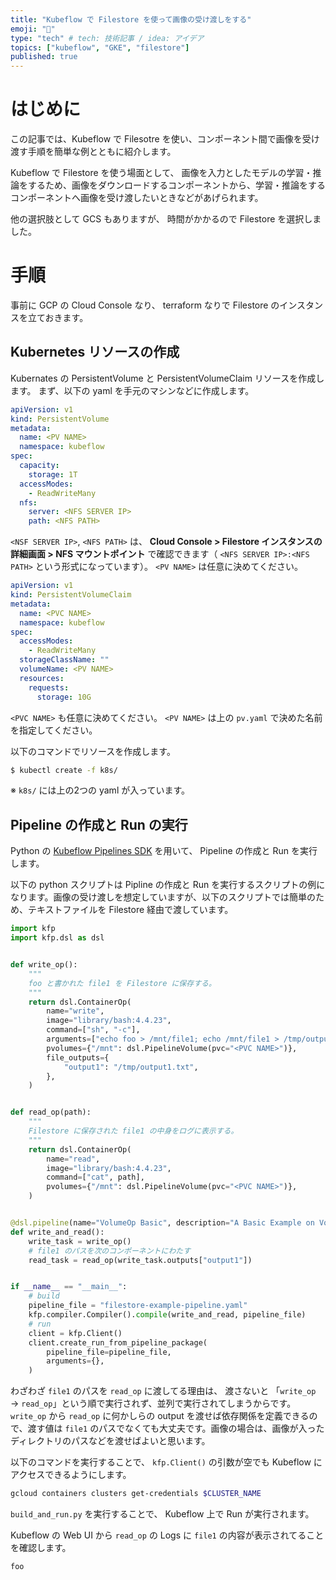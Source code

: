 ```yaml
---
title: "Kubeflow で Filestore を使って画像の受け渡しをする"
emoji: "🐙"
type: "tech" # tech: 技術記事 / idea: アイデア
topics: ["kubeflow", "GKE", "filestore"]
published: true
---
```


# はじめに

この記事では、Kubeflow で Filesotre を使い、コンポーネント間で画像を受け渡す手順を簡単な例とともに紹介します。

Kubeflow で Filestore を使う場面として、 画像を入力としたモデルの学習・推論をするため、画像をダウンロードするコンポーネントから、学習・推論をするコンポーネントへ画像を受け渡したいときなどがあげられます。

他の選択肢として GCS もありますが、 時間がかかるので Filestore を選択しました。


# 手順

事前に GCP の Cloud Console なり、 terraform なりで Filestore のインスタンスを立ておきます。

## Kubernetes リソースの作成

Kubernates の PersistentVolume と PersistentVolumeClaim リソースを作成します。 まず、以下の yaml を手元のマシンなどに作成します。

```yaml:k8s/pv.yaml
apiVersion: v1
kind: PersistentVolume
metadata:
  name: <PV NAME>
  namespace: kubeflow
spec:
  capacity:
    storage: 1T
  accessModes:
    - ReadWriteMany
  nfs:
    server: <NFS SERVER IP>
    path: <NFS PATH>
```

`<NSF SERVER IP>`, `<NFS PATH>` は、 **Cloud Console > Filestore インスタンスの詳細画面 > NFS マウントポイント** で確認できます（ `<NFS SERVER IP>:<NFS PATH>` という形式になっています）。 `<PV NAME>` は任意に決めてください。

```yaml:k8s/pvc.yaml
apiVersion: v1
kind: PersistentVolumeClaim
metadata:
  name: <PVC NAME>
  namespace: kubeflow
spec:
  accessModes:
    - ReadWriteMany
  storageClassName: ""
  volumeName: <PV NAME>
  resources:
    requests:
      storage: 10G
```

`<PVC NAME>` も任意に決めてください。 `<PV NAME>` は上の `pv.yaml` で決めた名前を指定してください。

以下のコマンドでリソースを作成します。

```bash
$ kubectl create -f k8s/
```

※ `k8s/` には上の2つの yaml が入っています。


## Pipeline の作成と Run の実行

Python の [Kubeflow Pipelines SDK](https://kubeflow-pipelines.readthedocs.io/en/latest/) を用いて、 Pipeline の作成と Run を実行します。

以下の python スクリプトは Pipline の作成と Run を実行するスクリプトの例になります。画像の受け渡しを想定していますが、以下のスクリプトでは簡単のため、テキストファイルを Filestore 経由で渡しています。

```py:build_run.py
import kfp
import kfp.dsl as dsl


def write_op():
    """
    foo と書かれた file1 を Filestore に保存する。
    """
    return dsl.ContainerOp(
        name="write",
        image="library/bash:4.4.23",
        command=["sh", "-c"],
        arguments=["echo foo > /mnt/file1; echo /mnt/file1 > /tmp/output1.txt"],
        pvolumes={"/mnt": dsl.PipelineVolume(pvc="<PVC NAME>")},
        file_outputs={
            "output1": "/tmp/output1.txt",
        },
    )


def read_op(path):
    """
    Filestore に保存された file1 の中身をログに表示する。
    """
    return dsl.ContainerOp(
        name="read",
        image="library/bash:4.4.23",
        command=["cat", path],
        pvolumes={"/mnt": dsl.PipelineVolume(pvc="<PVC NAME>")},
    )


@dsl.pipeline(name="VolumeOp Basic", description="A Basic Example on VolumeOp Usage.")
def write_and_read():
    write_task = write_op()
    # file1 のパスを次のコンポーネントにわたす
    read_task = read_op(write_task.outputs["output1"])


if __name__ == "__main__":
    # build
    pipeline_file = "filestore-example-pipeline.yaml"
    kfp.compiler.Compiler().compile(write_and_read, pipeline_file)
    # run
    client = kfp.Client()
    client.create_run_from_pipeline_package(
        pipeline_file=pipeline_file,
        arguments={},
    )

```

わざわざ `file1` のパスを `read_op` に渡してる理由は、 渡さないと 「`write_op` → `read_op`」という順で実行されず、並列で実行されてしまうからです。 `write_op` から `read_op` に何かしらの output を渡せば依存関係を定義できるので、渡す値は `file1` のパスでなくても大丈夫です。画像の場合は、画像が入ったディレクトリのパスなどを渡せばよいと思います。


以下のコマンドを実行することで、 `kfp.Client()` の引数が空でも Kubeflow にアクセスできるようにします。

```bash
gcloud containers clusters get-credentials $CLUSTER_NAME
```


`build_and_run.py` を実行することで、 Kubeflow 上で Run が実行されます。

Kubeflow の Web UI から `read_op` の Logs に `file1` の内容が表示されてることを確認します。

```
foo
```
